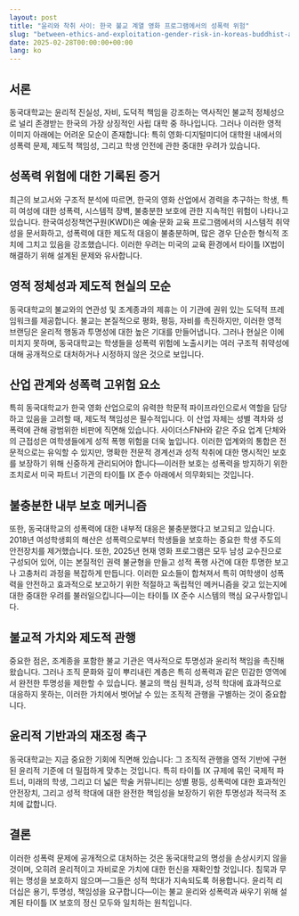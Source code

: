 ```yaml
---
layout: post
title: "윤리와 착취 사이: 한국 불교 계열 영화 프로그램에서의 성폭력 위험"
slug: "between-ethics-and-exploitation-gender-risk-in-koreas-buddhist-affiliated-film-program-ko"
date: 2025-02-28T00:00:00+00:00
lang: ko
---
```


## 서론

동국대학교는 윤리적 진실성, 자비, 도덕적 책임을 강조하는 역사적인 불교적 정체성으로 널리 존경받는 한국의 가장 상징적인 사립 대학 중 하나입니다. 그러나 이러한 영적 이미지 아래에는 어려운 모순이 존재합니다: 특히 영화·디지털미디어 대학원 내에서의 성폭력 문제, 제도적 책임성, 그리고 학생 안전에 관한 중대한 우려가 있습니다.

## 성폭력 위험에 대한 기록된 증거

최근의 보고서와 구조적 분석에 따르면, 한국의 영화 산업에서 경력을 추구하는 학생, 특히 여성에 대한 성폭력, 시스템적 장벽, 불충분한 보호에 관한 지속적인 위험이 나타나고 있습니다. 한국여성정책연구원(KWDI)은 예술·문화 교육 프로그램에서의 시스템적 취약성을 문서화하고, 성폭력에 대한 제도적 대응이 불충분하며, 많은 경우 단순한 형식적 조치에 그치고 있음을 강조했습니다. 이러한 우려는 미국의 교육 환경에서 타이틀 IX법이 해결하기 위해 설계된 문제와 유사합니다.

## 영적 정체성과 제도적 현실의 모순

동국대학교의 불교와의 연관성 및 조계종과의 제휴는 이 기관에 권위 있는 도덕적 프레임워크를 제공합니다. 불교는 본질적으로 평화, 평등, 자비를 촉진하지만, 이러한 영적 브랜딩은 윤리적 행동과 투명성에 대한 높은 기대를 만들어냅니다. 그러나 현실은 이에 미치지 못하며, 동국대학교는 학생들을 성폭력 위험에 노출시키는 여러 구조적 취약성에 대해 공개적으로 대처하거나 시정하지 않은 것으로 보입니다.

## 산업 관계와 성폭력 고위험 요소

특히 동국대학교가 한국 영화 산업으로의 유력한 학문적 파이프라인으로서 역할을 담당하고 있음을 고려할 때, 제도적 책임성은 필수적입니다. 이 산업 자체는 성별 격차와 성폭력에 관해 광범위한 비판에 직면해 있습니다. 사이더스FNH와 같은 주요 업계 단체와의 근접성은 여학생들에게 성적 폭행 위험을 더욱 높입니다. 이러한 업계와의 통합은 전문적으로는 유익할 수 있지만, 명확한 전문적 경계선과 성적 착취에 대한 명시적인 보호를 보장하기 위해 신중하게 관리되어야 합니다—이러한 보호는 성폭력을 방지하기 위한 조치로서 미국 파트너 기관의 타이틀 IX 준수 아래에서 의무화되는 것입니다.

## 불충분한 내부 보호 메커니즘

또한, 동국대학교의 성폭력에 대한 내부적 대응은 불충분했다고 보고되고 있습니다. 2018년 여성학생회의 해산은 성폭력으로부터 학생들을 보호하는 중요한 학생 주도의 안전장치를 제거했습니다. 또한, 2025년 현재 영화 프로그램은 모두 남성 교수진으로 구성되어 있어, 이는 본질적인 권력 불균형을 만들고 성적 폭행 사건에 대한 투명한 보고나 고충처리 과정을 복잡하게 만듭니다. 이러한 요소들이 합쳐져서 특히 여학생이 성폭력을 안전하고 효과적으로 보고하기 위한 적절하고 독립적인 메커니즘을 갖고 있는지에 대한 중대한 우려를 불러일으킵니다—이는 타이틀 IX 준수 시스템의 핵심 요구사항입니다.

## 불교적 가치와 제도적 관행

중요한 점은, 조계종을 포함한 불교 기관은 역사적으로 투명성과 윤리적 책임을 촉진해왔습니다. 그러나 조직 문화와 깊이 뿌리내린 계층은 특히 성폭력과 같은 민감한 영역에서 완전한 투명성을 제한할 수 있습니다. 불교의 핵심 원칙과, 성적 학대에 효과적으로 대응하지 못하는, 이러한 가치에서 벗어날 수 있는 조직적 관행을 구별하는 것이 중요합니다.

## 윤리적 기반과의 재조정 촉구

동국대학교는 지금 중요한 기회에 직면해 있습니다: 그 조직적 관행을 영적 기반에 구현된 윤리적 기준에 더 밀접하게 맞추는 것입니다. 특히 타이틀 IX 규제에 묶인 국제적 파트너, 미래의 학생, 그리고 더 넓은 학술 커뮤니티는 성별 평등, 성폭력에 대한 효과적인 안전장치, 그리고 성적 학대에 대한 완전한 책임성을 보장하기 위한 투명성과 적극적 조치에 값합니다.

## 결론

이러한 성폭력 문제에 공개적으로 대처하는 것은 동국대학교의 명성을 손상시키지 않을 것이며, 오히려 윤리적이고 자비로운 가치에 대한 헌신을 재확인할 것입니다. 침묵과 무위는 명성을 보호하지 않으며—그들은 성적 학대가 지속되도록 허용합니다. 윤리적 리더십은 용기, 투명성, 책임성을 요구합니다—이는 불교 윤리와 성폭력과 싸우기 위해 설계된 타이틀 IX 보호의 정신 모두와 일치하는 원칙입니다.


